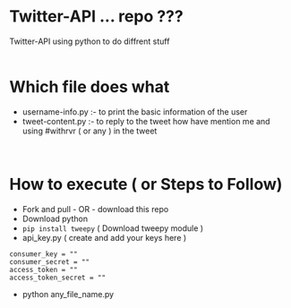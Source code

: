 # Twitter-API ... repo ???

Twitter-API using python to do diffrent stuff
<br/>
<br/>

# Which file does what

-   username-info.py :- to print the basic information of the user<br/>
-   tweet-content.py :- to reply to the tweet how have mention me and using #withrvr ( or any ) in the tweet

<br>

# How to execute ( or Steps to Follow)

-   Fork and pull - OR - download this repo
-   Download python
-   `pip install tweepy` ( Download tweepy module )
-   api_key.py ( create and add your keys here )

```
consumer_key = ""
consumer_secret = ""
access_token = ""
access_token_secret = ""
```

-   python any_file_name.py
